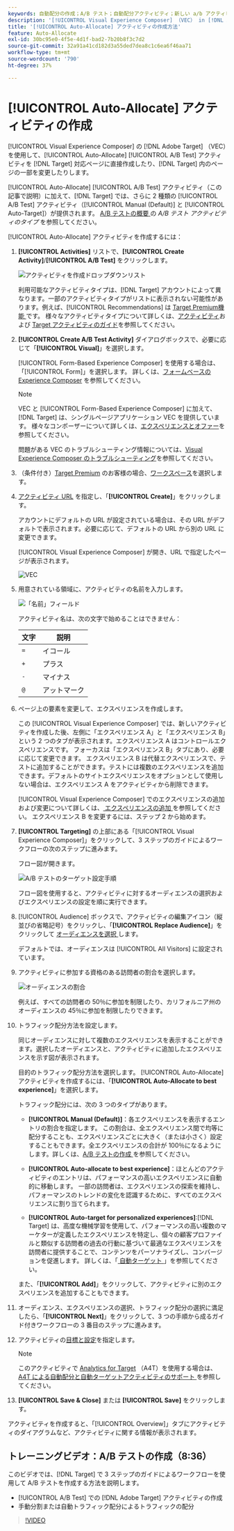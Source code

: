 ```yaml
---
keywords: 自動配分の作成；A/B テスト；自動配分アクティビティ；新しい a/b アクティビティ；自動配分；最適なエクスペリエンスへの自動配分；配分；自動配分
description: '[!UICONTROL Visual Experience Composer] （VEC） in [!DNL Adobe Target]  を使用して、[!UICONTROL Auto-Allocate] A/B テストアクティビティを作成する方法を説明します。'
title: '[!UICONTROL Auto-Allocate] アクティビティの作成方法'
feature: Auto-Allocate
exl-id: 30bc95e0-4f5e-4d1f-bad2-7b20b8f3c7d2
source-git-commit: 32a91a41cd182d3a55ded7dea8c1c6ea6f46aa71
workflow-type: tm+mt
source-wordcount: '790'
ht-degree: 37%

---
```


# [!UICONTROL Auto-Allocate] アクティビティの作成

[!UICONTROL Visual Experience Composer] の [!DNL Adobe Target] （VEC）を使用して、[!UICONTROL Auto-Allocate] [!UICONTROL A/B Test] アクティビティを [!DNL Target] 対応ページに直接作成したり、[!DNL Target] 内のページの一部を変更したりします。

[!UICONTROL Auto-Allocate] [!UICONTROL A/B Test] アクティビティ（この記事で説明）に加えて、[!DNL Target] では、さらに 2 種類の [!UICONTROL A/B Test] アクティビティ（[!UICONTROL Manual (Default)] と [!UICONTROL Auto-Target]）が提供されます。 [A/B テストの概要 ](/help/main/c-activities/t-test-ab/test-ab.md#types) の *A/B テスト アクティビティのタイプ* を参照してください。

[!UICONTROL Auto-Allocate] アクティビティを作成するには：

1. **[!UICONTROL Activities]** リストで、**[!UICONTROL Create Activity]**/**[!UICONTROL A/B Test]** をクリックします。

   ![アクティビティを作成ドロップダウンリスト](/help/main/c-activities/t-test-ab/t-test-create-ab/assets/ab_select-new.png)

   利用可能なアクティビティタイプは、[!DNL Target] アカウントによって異なります。一部のアクティビティタイプがリストに表示されない可能性があります。例えば、[!UICONTROL Recommendations] は [Target Premium機能 ](/help/main/c-intro/intro.md#premium) です。 様々なアクティビティタイプについて詳しくは、[アクティビティ](/help/main/c-activities/activities.md)および [Target アクティビティのガイド](/help/main/c-activities/target-activities-guide.md)を参照してください。

1. **[!UICONTROL Create A/B Test Activity]** ダイアログボックスで、必要に応じて「**[!UICONTROL Visual]**」を選択します。

   [!UICONTROL Form-Based Experience Composer] を使用する場合は、「[!UICONTROL Form]」を選択します。 詳しくは、[フォームベースの Experience Composer](/help/main/c-experiences/form-experience-composer.md) を参照してください。

   >[!NOTE]
   >
   >VEC と [!UICONTROL Form-Based Experience Composer] に加えて、[!DNL Target] は、シングルページアプリケーション VEC を提供しています。 様々なコンポーザーについて詳しくは、[エクスペリエンスとオファー](/help/main/c-experiences/experiences.md)を参照してください。
   >
   >問題がある VEC のトラブルシューティング情報については、[Visual Experience Composer のトラブルシューティング](/help/main/c-experiences/c-visual-experience-composer/r-troubleshoot-composer/troubleshoot-composer.md)を参照してください。

1. （条件付き）[Target Premium](/help/main/c-intro/intro.md#premium) のお客様の場合、[ワークスペース](/help/main/administrating-target/c-user-management/property-channel/property-channel.md)を選択します。

1. [ アクティビティ URL](/help/main/c-activities/t-test-ab/t-test-create-ab/ab-activity-url.md) を指定し、「**[!UICONTROL Create]**」をクリックします。

   アカウントにデフォルトの URL が設定されている場合は、その URL がデフォルトで表示されます。必要に応じて、デフォルトの URL から別の URL に変更できます。

   [!UICONTROL Visual Experience Composer] が開き、URL で指定したページが表示されます。

   ![VEC](/help/main/c-activities/t-test-ab/t-test-create-ab/assets/vec-new.png)

1. 用意されている領域に、アクティビティの名前を入力します。

   ![「名前」フィールド](/help/main/c-activities/t-test-ab/t-test-create-ab/assets/ab_newname-new.png)

   アクティビティ名は、次の文字で始めることはできません：

   | 文字 | 説明 |
   |--- |--- |
   | `=` | イコール |
   | `+` | プラス |
   | `-` | マイナス |
   | `@` | アットマーク |

1. ページ上の要素を変更して、エクスペリエンスを作成します。

   この [!UICONTROL Visual Experience Composer] では、新しいアクティビティを作成した後、左側に「エクスペリエンス A」と「エクスペリエンス B」という 2 つのタブが表示されます。エクスペリエンス A はコントロールエクスペリエンスです。 フォーカスは「エクスペリエンス B」タブにあり、必要に応じて変更できます。 エクスペリエンス B は代替エクスペリエンスで、テストに追加することができます。テストには複数のエクスペリエンスを追加できます。デフォルトのサイトエクスペリエンスをオプションとして使用しない場合は、エクスペリエンス A をアクティビティから削除できます。

   [!UICONTROL Visual Experience Composer] でのエクスペリエンスの追加および変更について詳しくは、[ エクスペリエンスの追加 ](/help/main/c-activities/t-test-ab/t-test-create-ab/ab-add-experience.md) を参照してください。 エクスペリエンス B を変更するには、ステップ 2 から始めます。

1. **[!UICONTROL Targeting]** の上部にある「[!UICONTROL Visual Experience Composer]」をクリックして、3 ステップのガイドによるワークフローの次のステップに進みます。

   フロー図が開きます。

   ![A/B テストのターゲット設定手順](/help/main/c-activities/t-test-ab/t-test-create-ab/assets/ab_flow-new.png)

   フロー図を使用すると、アクティビティに対するオーディエンスの選択およびエクスペリエンスの設定を順に実行できます。

1. [!UICONTROL Audience] ボックスで、アクティビティの編集アイコン（縦並びの省略記号）をクリックし、「**[!UICONTROL Replace Audience]**」をクリックして [ オーディエンスを選択 ](/help/main/c-activities/t-test-ab/t-test-create-ab/ab-audience.md) します。

   デフォルトでは、オーディエンスは [!UICONTROL All Visitors] に設定されています。

1. アクティビティに参加する資格のある訪問者の割合を選択します。

   ![オーディエンスの割合](/help/main/c-activities/t-test-ab/t-test-create-ab/assets/audperc-new.png)

   例えば、すべての訪問者の 50％に参加を制限したり、カリフォルニア州のオーディエンスの 45％に参加を制限したりできます。

1. トラフィック配分方法を設定します。

   同じオーディエンスに対して複数のエクスペリエンスを表示することができます。選択したオーディエンスと、アクティビティに追加したエクスペリエンスを示す図が表示されます。

   目的のトラフィック配分方法を選択します。 [!UICONTROL Auto-Allocate] アクティビティを作成するには、「**[!UICONTROL Auto-Allocate to best experience]**」を選択します。

   トラフィック配分には、次の 3 つのタイプがあります。

   * **[!UICONTROL Manual (Default)]**：各エクスペリエンスを表示するエントリの割合を指定します。 この割合は、全エクスペリエンス間で均等に配分することも、エクスペリエンスごとに大きく（または小さく）設定することもできます。全エクスペリエンスの合計が 100％になるようにします。詳しくは、[A/B テストの作成 ](/help/main/c-activities/t-test-ab/t-test-create-ab/test-create-ab.md) を参照してください。

   * **[!UICONTROL Auto-allocate to best experience]**：ほとんどのアクティビティのエントリは、パフォーマンスの高いエクスペリエンスに自動的に移動します。 一部の訪問者は、エクスペリエンスの探索を維持し、パフォーマンスのトレンドの変化を認識するために、すべてのエクスペリエンスに割り当てられます。

   * **[!UICONTROL Auto-target for personalized experiences]**:[!DNL Target] は、高度な機械学習を使用して、パフォーマンスの高い複数のマーケターが定義したエクスペリエンスを特定し、個々の顧客プロファイルと類似する訪問者の過去の行動に基づいて最適なエクスペリエンスを訪問者に提供することで、コンテンツをパーソナライズし、コンバージョンを促進します。 詳しくは、「[ 自動ターゲット ](/help/main/c-activities/auto-target/auto-target-to-optimize.md)」を参照してください。

   また、「**[!UICONTROL Add]**」をクリックして、アクティビティに別のエクスペリエンスを追加することもできます。

1. オーディエンス、エクスペリエンスの選択、トラフィック配分の選択に満足したら、「**[!UICONTROL Next]**」をクリックして、3 つの手順から成るガイド付きワークフローの 3 番目のステップに進みます。

1. アクティビティの[目標と設定](/help/main/c-activities/t-test-ab/t-test-create-ab/ab-goals-and-settings.md)を指定します。

   >[!NOTE]
   >
   >このアクティビティで [Analytics for Target](/help/main/c-integrating-target-with-mac/a4t/a4t.md) （A4T）を使用する場合は、[A4T による自動配分と自動ターゲットアクティビティのサポート ](/help/main/c-integrating-target-with-mac/a4t/a4t-at-aa.md) を参照してください。

1. **[!UICONTROL Save & Close]** または **[!UICONTROL Save]** をクリックします。

アクティビティを作成すると、「[!UICONTROL Overview]」タブにアクティビティのダイアグラムなど、アクティビティに関する情報が表示されます。

## トレーニングビデオ：A/B テストの作成（8:36）

このビデオでは、[!DNL Target] で 3 ステップのガイドによるワークフローを使用して A/B テストを作成する方法を説明します。

* [!UICONTROL A/B Test] での [!DNL Adobe Target] アクティビティの作成
* 手動分割または自動トラフィック配分によるトラフィックの配分

>[!VIDEO](https://video.tv.adobe.com/v/17391)
